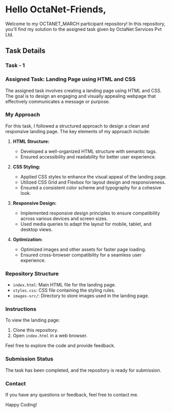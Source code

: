 # Hello OctaNet-Friends,

Welcome to my OCTANET_MARCH participant repository! In this repository, you'll find my solution to the assigned task given by OctaNet Services Pvt Ltd.

## Task Details

### Task - 1

### Assigned Task: Landing Page using HTML and CSS

The assigned task involves creating a landing page using HTML and CSS. The goal is to design an engaging and visually appealing webpage that effectively communicates a message or purpose.

### My Approach

For this task, I followed a structured approach to design a clean and responsive landing page. The key elements of my approach include:

1. **HTML Structure:**
   - Developed a well-organized HTML structure with semantic tags.
   - Ensured accessibility and readability for better user experience.

2. **CSS Styling:**
   - Applied CSS styles to enhance the visual appeal of the landing page.
   - Utilized CSS Grid and Flexbox for layout design and responsiveness.
   - Ensured a consistent color scheme and typography for a cohesive look.

3. **Responsive Design:**
   - Implemented responsive design principles to ensure compatibility across various devices and screen sizes.
   - Used media queries to adapt the layout for mobile, tablet, and desktop views.

4. **Optimization:**
   - Optimized images and other assets for faster page loading.
   - Ensured cross-browser compatibility for a seamless user experience.

### Repository Structure

- `index.html`: Main HTML file for the landing page.
- `styles.css`: CSS file containing the styling rules.
- `images-src/`: Directory to store images used in the landing page.

### Instructions

To view the landing page:
1. Clone this repository.
2. Open `index.html` in a web browser.

Feel free to explore the code and provide feedback.

### Submission Status

The task has been completed, and the repository is ready for submission.

### Contact

If you have any questions or feedback, feel free to contact me.

Happy Coding!
